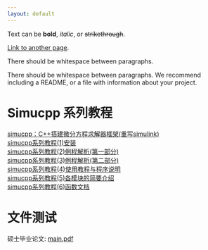 ```yaml
---
layout: default
---
```


Text can be **bold**, _italic_, or ~~strikethrough~~.

[Link to another page](./another-page.html).

There should be whitespace between paragraphs.

There should be whitespace between paragraphs. We recommend including a README, or a file with information about your project.

# Simucpp 系列教程

[simucpp：C++搭建微分方程求解器框架(重写simulink)](./simucpp_blog/simucpp0introduction.html)  
[simucpp系列教程(1)安装](./simucpp_blog/simucpp1install.html)  
[simucpp系列教程(2)例程解析(第一部分)](./simucpp_blog/simucpp2example-part1.html)  
[simucpp系列教程(3)例程解析(第二部分)](./simucpp_blog/simucpp3example-part2.html)  
[simucpp系列教程(4)使用教程与程序说明](./simucpp_blog/simucpp4tutorial.html)  
[simucpp系列教程(5)各模块的简要介绍](./simucpp_blog/simucpp5moduleintro.html)  
[simucpp系列教程(6)函数文档](./simucpp_blog/simucpp6documentation.html)  

# 文件测试
硕士毕业论文: [main.pdf](https://gitee.com/xd15zhn/masterthesis/releases/download/V1.3.2/main.pdf)  
